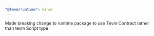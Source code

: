 ```yaml
---
"@tevm/runtime": minor
---
```


Made breaking change to runtime package to use Tevm Contract rather than tevm Script type
